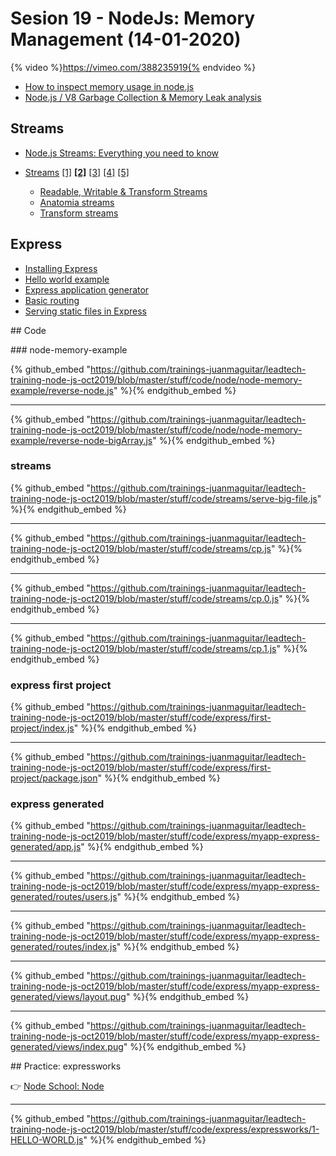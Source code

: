 # Sesion 19 - NodeJs: Memory Management (14-01-2020) 

{% video %}https://vimeo.com/388235919{% endvideo %}

- [How to inspect memory usage in node.js](https://diigo.com/0gka8d)
- [Node.js / V8 Garbage Collection & Memory Leak analysis](https://diigo.com/0gka8w)

## Streams

- [Node.js Streams: Everything you need to know](https://www.freecodecamp.org/news/node-js-streams-everything-you-need-to-know-c9141306be93/)

- [Streams](https://github.com/substack/stream-handbook) [[1]](https://www.sitepoint.com/basics-node-js-streams/) [**[2]**](http://book.mixu.net/node/ch9.html#9-3-streams) [[3]](https://github.com/juanmaguitar/apuntes-nodejs/blob/master/streams/intro-streams.md) [[4]](https://bl.ocks.org/joyrexus/10026630)  [[5]](https://www.safaribooksonline.com/blog/2013/05/01/using-streams-in-node-js/)
  - [Readable, Writable & Transform Streams](https://gist.github.com/juanmaguitar/75a007ea2343f79068996bfbe7dcf47a)
  - [Anatomia streams](https://github.com/juanmaguitar/apuntes-nodejs/blob/master/streams/streams.md)
  - [Transform streams](https://carlosvillu.com/introduccion-a-transform-streams/)

## Express

- [Installing Express](http://expressjs.com/en/starter/installing.html)
- [Hello world example](http://expressjs.com/en/starter/hello-world.html)
- [Express application generator](http://expressjs.com/en/starter/generator.html)
- [Basic routing](http://expressjs.com/en/starter/basic-routing.html)
- [Serving static files in Express](https://diigo.com/08sjz4)

## Code

### node-memory-example

{% github_embed "https://github.com/trainings-juanmaguitar/leadtech-training-node-js-oct2019/blob/master/stuff/code/node/node-memory-example/reverse-node.js" %}{% endgithub_embed %}

---

{% github_embed "https://github.com/trainings-juanmaguitar/leadtech-training-node-js-oct2019/blob/master/stuff/code/node/node-memory-example/reverse-node-bigArray.js" %}{% endgithub_embed %}

### streams

{% github_embed "https://github.com/trainings-juanmaguitar/leadtech-training-node-js-oct2019/blob/master/stuff/code/streams/serve-big-file.js" %}{% endgithub_embed %}

---

{% github_embed "https://github.com/trainings-juanmaguitar/leadtech-training-node-js-oct2019/blob/master/stuff/code/streams/cp.js" %}{% endgithub_embed %}

---

{% github_embed "https://github.com/trainings-juanmaguitar/leadtech-training-node-js-oct2019/blob/master/stuff/code/streams/cp.0.js" %}{% endgithub_embed %}

---

{% github_embed "https://github.com/trainings-juanmaguitar/leadtech-training-node-js-oct2019/blob/master/stuff/code/streams/cp.1.js" %}{% endgithub_embed %}


### express first project

{% github_embed "https://github.com/trainings-juanmaguitar/leadtech-training-node-js-oct2019/blob/master/stuff/code/express/first-project/index.js" %}{% endgithub_embed %}

---

{% github_embed "https://github.com/trainings-juanmaguitar/leadtech-training-node-js-oct2019/blob/master/stuff/code/express/first-project/package.json" %}{% endgithub_embed %}


### express generated

{% github_embed "https://github.com/trainings-juanmaguitar/leadtech-training-node-js-oct2019/blob/master/stuff/code/express/myapp-express-generated/app.js" %}{% endgithub_embed %}

---

{% github_embed "https://github.com/trainings-juanmaguitar/leadtech-training-node-js-oct2019/blob/master/stuff/code/express/myapp-express-generated/routes/users.js" %}{% endgithub_embed %}

---

{% github_embed "https://github.com/trainings-juanmaguitar/leadtech-training-node-js-oct2019/blob/master/stuff/code/express/myapp-express-generated/routes/index.js" %}{% endgithub_embed %}

---

{% github_embed "https://github.com/trainings-juanmaguitar/leadtech-training-node-js-oct2019/blob/master/stuff/code/express/myapp-express-generated/views/layout.pug" %}{% endgithub_embed %}

---

{% github_embed "https://github.com/trainings-juanmaguitar/leadtech-training-node-js-oct2019/blob/master/stuff/code/express/myapp-express-generated/views/index.pug" %}{% endgithub_embed %}


## Practice: expressworks

👉 [Node School: Node](https://github.com/azat-co/expressworks)

---

{% github_embed "https://github.com/trainings-juanmaguitar/leadtech-training-node-js-oct2019/blob/master/stuff/code/express/expressworks/1-HELLO-WORLD.js" %}{% endgithub_embed %}


